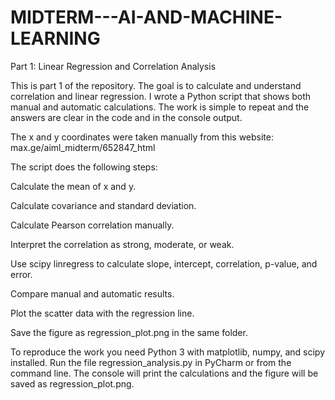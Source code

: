 # MIDTERM---AI-AND-MACHINE-LEARNING

Part 1: Linear Regression and Correlation Analysis

This is part 1 of the repository. The goal is to calculate and understand correlation and linear regression. I wrote a Python script that shows both manual and automatic calculations. The work is simple to repeat and the answers are clear in the code and in the console output.

The x and y coordinates were taken manually from this website:
max.ge/aiml_midterm/652847_html

The script does the following steps:

Calculate the mean of x and y.

Calculate covariance and standard deviation.

Calculate Pearson correlation manually.

Interpret the correlation as strong, moderate, or weak.

Use scipy linregress to calculate slope, intercept, correlation, p-value, and error.

Compare manual and automatic results.

Plot the scatter data with the regression line.

Save the figure as regression_plot.png in the same folder.

To reproduce the work you need Python 3 with matplotlib, numpy, and scipy installed. Run the file regression_analysis.py in PyCharm or from the command line. The console will print the calculations and the figure will be saved as regression_plot.png.


